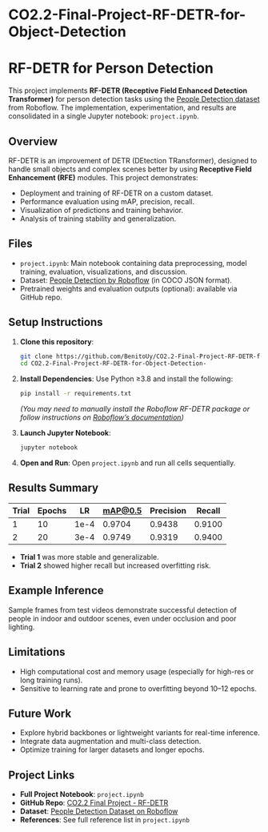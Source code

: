 # CO2.2-Final-Project-RF-DETR-for-Object-Detection

# RF-DETR for Person Detection

This project implements **RF-DETR (Receptive Field Enhanced Detection Transformer)** for person detection tasks using the [People Detection dataset](https://universe.roboflow.com/prism-zhxxq/people-4wxxx) from Roboflow. The implementation, experimentation, and results are consolidated in a single Jupyter notebook: `project.ipynb`.

## Overview

RF-DETR is an improvement of DETR (DEtection TRansformer), designed to handle small objects and complex scenes better by using **Receptive Field Enhancement (RFE)** modules. This project demonstrates:

- Deployment and training of RF-DETR on a custom dataset.
- Performance evaluation using mAP, precision, recall.
- Visualization of predictions and training behavior.
- Analysis of training stability and generalization.

## Files

- `project.ipynb`: Main notebook containing data preprocessing, model training, evaluation, visualizations, and discussion.
- Dataset: [People Detection by Roboflow](https://universe.roboflow.com/prism-zhxxq/people-4wxxx) (in COCO JSON format).
- Pretrained weights and evaluation outputs (optional): available via GitHub repo.

## Setup Instructions

1. **Clone this repository**:
   ```bash
   git clone https://github.com/BenitoUy/CO2.2-Final-Project-RF-DETR-for-Object-Detection-.git
   cd CO2.2-Final-Project-RF-DETR-for-Object-Detection-
   ```

2. **Install Dependencies**:
   Use Python ≥3.8 and install the following:
   ```bash
   pip install -r requirements.txt
   ```
   *(You may need to manually install the Roboflow RF-DETR package or follow instructions on [Roboflow’s documentation](https://blog.roboflow.com/rf-detr/))*

3. **Launch Jupyter Notebook**:
   ```bash
   jupyter notebook
   ```

4. **Open and Run**: Open `project.ipynb` and run all cells sequentially.

## Results Summary

| Trial | Epochs | LR     | mAP@0.5 | Precision | Recall |
|-------|--------|--------|---------|-----------|--------|
| 1     | 10     | 1e-4   | 0.9704  | 0.9438    | 0.9100 |
| 2     | 20     | 3e-4   | 0.9749  | 0.9319    | 0.9400 |

- **Trial 1** was more stable and generalizable.
- **Trial 2** showed higher recall but increased overfitting risk.

## Example Inference

Sample frames from test videos demonstrate successful detection of people in indoor and outdoor scenes, even under occlusion and poor lighting.

## Limitations

- High computational cost and memory usage (especially for high-res or long training runs).
- Sensitive to learning rate and prone to overfitting beyond 10–12 epochs.

## Future Work

- Explore hybrid backbones or lightweight variants for real-time inference.
- Integrate data augmentation and multi-class detection.
- Optimize training for larger datasets and longer epochs.

## Project Links

- **Full Project Notebook**: `project.ipynb`
- **GitHub Repo**: [CO2.2 Final Project - RF-DETR](https://github.com/BenitoUy/CO2.2-Final-Project-RF-DETR-for-Object-Detection-)
- **Dataset**: [People Detection Dataset on Roboflow](https://universe.roboflow.com/prism-zhxxq/people-4wxxx)
- **References**: See full reference list in `project.ipynb`
